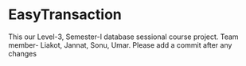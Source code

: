 # EasyTransaction
This our Level-3, Semester-I database sessional course project. Team member- Liakot, Jannat, Sonu, Umar. 
Please add a commit after any changes
